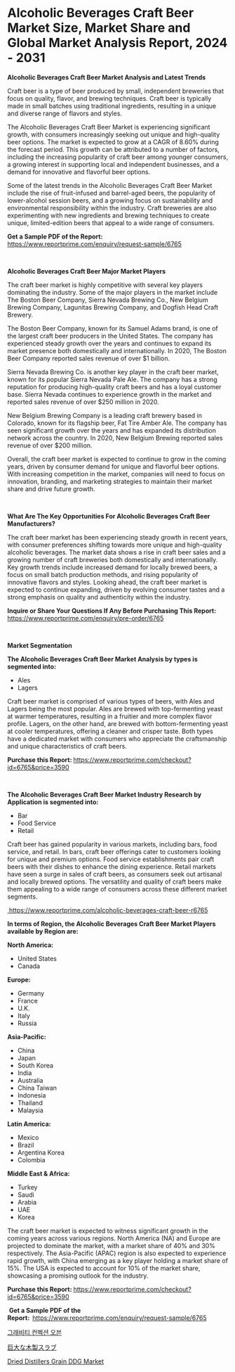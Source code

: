 <p><h1>Alcoholic Beverages Craft Beer Market Size, Market Share and Global Market Analysis Report, 2024 - 2031</h1></p><p><strong>Alcoholic Beverages Craft Beer Market Analysis and Latest Trends</strong></p>
<p><p>Craft beer is a type of beer produced by small, independent breweries that focus on quality, flavor, and brewing techniques. Craft beer is typically made in small batches using traditional ingredients, resulting in a unique and diverse range of flavors and styles.</p><p>The Alcoholic Beverages Craft Beer Market is experiencing significant growth, with consumers increasingly seeking out unique and high-quality beer options. The market is expected to grow at a CAGR of 8.60% during the forecast period. This growth can be attributed to a number of factors, including the increasing popularity of craft beer among younger consumers, a growing interest in supporting local and independent businesses, and a demand for innovative and flavorful beer options.</p><p>Some of the latest trends in the Alcoholic Beverages Craft Beer Market include the rise of fruit-infused and barrel-aged beers, the popularity of lower-alcohol session beers, and a growing focus on sustainability and environmental responsibility within the industry. Craft breweries are also experimenting with new ingredients and brewing techniques to create unique, limited-edition beers that appeal to a wide range of consumers.</p></p>
<p><strong>Get a Sample PDF of the Report:&nbsp;</strong> <a href="https://www.reportprime.com/enquiry/request-sample/6765">https://www.reportprime.com/enquiry/request-sample/6765</a></p>
<p>&nbsp;</p>
<p><strong>Alcoholic Beverages Craft Beer Major Market Players</strong></p>
<p><p>The craft beer market is highly competitive with several key players dominating the industry. Some of the major players in the market include The Boston Beer Company, Sierra Nevada Brewing Co., New Belgium Brewing Company, Lagunitas Brewing Company, and Dogfish Head Craft Brewery.</p><p>The Boston Beer Company, known for its Samuel Adams brand, is one of the largest craft beer producers in the United States. The company has experienced steady growth over the years and continues to expand its market presence both domestically and internationally. In 2020, The Boston Beer Company reported sales revenue of over $1 billion.</p><p>Sierra Nevada Brewing Co. is another key player in the craft beer market, known for its popular Sierra Nevada Pale Ale. The company has a strong reputation for producing high-quality craft beers and has a loyal customer base. Sierra Nevada continues to experience growth in the market and reported sales revenue of over $250 million in 2020.</p><p>New Belgium Brewing Company is a leading craft brewery based in Colorado, known for its flagship beer, Fat Tire Amber Ale. The company has seen significant growth over the years and has expanded its distribution network across the country. In 2020, New Belgium Brewing reported sales revenue of over $200 million.</p><p>Overall, the craft beer market is expected to continue to grow in the coming years, driven by consumer demand for unique and flavorful beer options. With increasing competition in the market, companies will need to focus on innovation, branding, and marketing strategies to maintain their market share and drive future growth.</p></p>
<p>&nbsp;</p>
<p><strong>What Are The Key Opportunities For Alcoholic Beverages Craft Beer Manufacturers?</strong></p>
<p><p>The craft beer market has been experiencing steady growth in recent years, with consumer preferences shifting towards more unique and high-quality alcoholic beverages. The market data shows a rise in craft beer sales and a growing number of craft breweries both domestically and internationally. Key growth trends include increased demand for locally brewed beers, a focus on small batch production methods, and rising popularity of innovative flavors and styles. Looking ahead, the craft beer market is expected to continue expanding, driven by evolving consumer tastes and a strong emphasis on quality and authenticity within the industry.</p></p>
<p><strong>Inquire or Share Your Questions If Any Before Purchasing This Report:</strong> <a href="https://www.reportprime.com/enquiry/pre-order/6765">https://www.reportprime.com/enquiry/pre-order/6765</a></p>
<p>&nbsp;</p>
<p><strong>Market Segmentation</strong></p>
<p><strong>The Alcoholic Beverages Craft Beer Market Analysis by types is segmented into:</strong></p>
<p><ul><li>Ales</li><li>Lagers</li></ul></p>
<p><p>Craft beer market is comprised of various types of beers, with Ales and Lagers being the most popular. Ales are brewed with top-fermenting yeast at warmer temperatures, resulting in a fruitier and more complex flavor profile. Lagers, on the other hand, are brewed with bottom-fermenting yeast at cooler temperatures, offering a cleaner and crisper taste. Both types have a dedicated market with consumers who appreciate the craftsmanship and unique characteristics of craft beers.</p></p>
<p><strong>Purchase this Report:&nbsp;</strong><a href="https://www.reportprime.com/checkout?id=6765&price=3590">https://www.reportprime.com/checkout?id=6765&price=3590</a></p>
<p>&nbsp;</p>
<p><strong>The Alcoholic Beverages Craft Beer Market Industry Research by Application is segmented into:</strong></p>
<p><ul><li>Bar</li><li>Food Service</li><li>Retail</li></ul></p>
<p><p>Craft beer has gained popularity in various markets, including bars, food service, and retail. In bars, craft beer offerings cater to customers looking for unique and premium options. Food service establishments pair craft beers with their dishes to enhance the dining experience. Retail markets have seen a surge in sales of craft beers, as consumers seek out artisanal and locally brewed options. The versatility and quality of craft beers make them appealing to a wide range of consumers across these different market segments.</p></p>
<p><a href="https://www.reportprime.com/alcoholic-beverages-craft-beer-r6765">&nbsp;https://www.reportprime.com/alcoholic-beverages-craft-beer-r6765</a></p>
<p><strong>In terms of Region, the Alcoholic Beverages Craft Beer Market Players available by Region are:</strong></p>
<p>
    <p> <strong> North America: </strong>
        <ul>
            <li>United States</li>
            <li>Canada</li>
        </ul>
        </p> 
    <p> <strong> Europe: </strong>
        <ul>
            <li>Germany</li>
            <li>France</li>
            <li>U.K.</li>
            <li>Italy</li>
            <li>Russia</li>
        </ul>
        </p> 
    <p> <strong> Asia-Pacific: </strong>
        <ul>
            <li>China</li>
            <li>Japan</li>
            <li>South Korea</li>
            <li>India</li>
            <li>Australia</li>
            <li>China Taiwan</li>
            <li>Indonesia</li>
            <li>Thailand</li>
            <li>Malaysia</li>
        </ul>
        </p> 
    <p> <strong> Latin America: </strong>
        <ul>
            <li>Mexico</li>
            <li>Brazil</li>
            <li>Argentina Korea</li>
            <li>Colombia</li>
        </ul>
        </p> 
    <p> <strong> Middle East & Africa: </strong>
        <ul>
            <li>Turkey</li>
            <li>Saudi</li>
            <li>Arabia</li>
            <li>UAE</li>
            <li>Korea</li>
        </ul>
    </p>
    </p>
<p><p>The craft beer market is expected to witness significant growth in the coming years across various regions. North America (NA) and Europe are projected to dominate the market, with a market share of 40% and 30% respectively. The Asia-Pacific (APAC) region is also expected to experience rapid growth, with China emerging as a key player holding a market share of 15%. The USA is expected to account for 10% of the market share, showcasing a promising outlook for the industry.</p></p>
<p><strong>Purchase this Report: </strong><a href="https://www.reportprime.com/checkout?id=6765&price=3590">https://www.reportprime.com/checkout?id=6765&price=3590</a></p>
<p>&nbsp;<strong>Get a Sample PDF of the Report:&nbsp;&nbsp;</strong><a href="https://www.reportprime.com/enquiry/request-sample/6765">https://www.reportprime.com/enquiry/request-sample/6765</a></p>
<p><strong></strong></p>
<p><p><a href="https://github.com/laholand/Market-Research-Report-List-3/blob/main/227774018361.md">그래비티 컨벡션 오븐</a></p><p><a href="https://github.com/mohamedbakry57/Market-Research-Report-List-3/blob/main/636360520075.md">巨大な木製スラブ</a></p><p><a href="https://github.com/JameTravis/Market-Research-Report-List-4/blob/main/dried-distillers-grain-ddg-market.md">Dried Distillers Grain DDG Market</a></p></p>